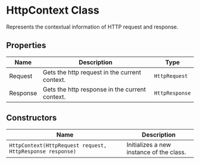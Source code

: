 
# HttpContext Class

Represents the contextual information of HTTP request and response.

## Properties

| Name | Description | Type |
|  --- | --- | --- |
| Request | Gets the http request in the current context. | `HttpRequest` |
| Response | Gets the http response in the current context. | `HttpResponse` |

## Constructors

| Name | Description |
|  --- | --- |
| `HttpContext(HttpRequest request, HttpResponse response)` | Initializes a new instance of the <see cref="HttpContext"/> class. |

